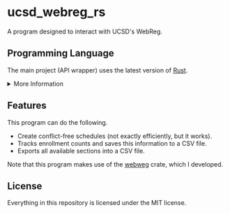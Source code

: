 # ucsd_webreg_rs
A program designed to interact with UCSD's WebReg.

## Programming Language
The main project (API wrapper) uses the latest version of [Rust](https://www.rust-lang.org/).

<details>
<summary>More Information</summary>
<br> 

The reason why I chose Rust instead of, say, Python or C#, is because I wanted to learn more about Rust. Plus, I've been meaning to work on a project with Rust.

There is additionally another project, creatively namd `webregautoin`, which uses Node's [HTTP](https://nodejs.org/api/http.html) library to create a local API server which the wrapper can use. In particular, this local API has one sole purpose: when new cookies are needed to log into WebReg, the wrapper can make a request to the local API. The local API will then use [a headless Chrome browser](https://github.com/puppeteer/puppeteer) to log into WebReg and get the new cookies. Note that you'll need to log into WebReg beforehand so you can select the `Remember me for 7 days` checkbox for the Duo 2FA (this will automatically be done when an initial request is made).

</details>


## Features
This program can do the following.
- Create conflict-free schedules (not exactly efficiently, but it works).
- Tracks enrollment counts and saves this information to a CSV file.
- Exports all available sections into a CSV file.

Note that this program makes use of the [webweg](https://github.com/ewang2002/webweg) crate, which I developed.

## License
Everything in this repository is licensed under the MIT license.